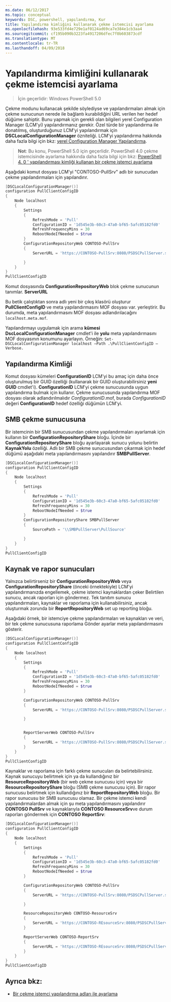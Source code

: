 ```yaml
---
ms.date: 06/12/2017
ms.topic: conceptual
keywords: DSC, powershell, yapılandırma, Kur
title: Yapılandırma kimliğini kullanarak çekme istemcisi ayarlama
ms.openlocfilehash: 93e533fd4e729e1af0124ad69ca7e384e1cb3aa4
ms.sourcegitcommit: cf195b090b3223fa4917206dfec7f0b603873cdf
ms.translationtype: MT
ms.contentlocale: tr-TR
ms.lasthandoff: 04/09/2018
---
```

# <a name="setting-up-a-pull-client-using-configuration-id"></a>Yapılandırma kimliğini kullanarak çekme istemcisi ayarlama

> İçin geçerlidir: Windows PowerShell 5.0

Çekme modunu kullanacak şekilde söylediyse ve yapılandırmaları almak için çekme sunucunun nerede ile bağlantı kurabildiğini URL verilen her hedef düğüme sahiptir. Bunu yapmak için gerekli olan bilgileri yerel Configuration Manager (LCM'yi) yapılandırmanız gerekir. Özel türde bir yapılandırma ile donatılmış, oluşturduğunuz LCM'yi yapılandırmak için **DSCLocalConfigurationManager** özniteliği. LCM'yi yapılandırma hakkında daha fazla bilgi için bkz: [yerel Configuration Manager Yapılandırma](metaConfig.md).

> **Not**: Bu konu, PowerShell 5.0 için geçerlidir. PowerShell 4.0 çekme istemcisinde ayarlama hakkında daha fazla bilgi için bkz: [PowerShell 4. 0 ' yapılandırması kimliği kullanan bir çekme istemci ayarlama](pullClientConfigID4.md)

Aşağıdaki komut dosyası LCM'yi "CONTOSO-PullSrv" adlı bir sunucudan çekme yapılandırmaları için yapılandırır.

```powershell
[DSCLocalConfigurationManager()]
configuration PullClientConfigID
{
    Node localhost
    {
        Settings
        {
            RefreshMode = 'Pull'
            ConfigurationID = '1d545e3b-60c3-47a0-bf65-5afc05182fd0'
            RefreshFrequencyMins = 30
            RebootNodeIfNeeded = $true
        }
        ConfigurationRepositoryWeb CONTOSO-PullSrv
        {
            ServerURL = 'https://CONTOSO-PullSrv:8080/PSDSCPullServer.svc'

        }
    }
}
PullClientConfigID
```

Komut dosyasında **ConfigurationRepositoryWeb** blok çekme sunucunun tanımlar. **ServerURL**

Bu betik çalıştıktan sonra adlı yeni bir çıkış klasörü oluşturur **PullClientConfigID** ve meta yapılandırmasını MOF dosyası var. yerleştirir. Bu durumda, meta yapılandırmasını MOF dosyası adlandırılacağını `localhost.meta.mof`.

Yapılandırmayı uygulamak için arama **kümesi DscLocalConfigurationManager** cmdlet'i ile **yolu** meta yapılandırmasını MOF dosyasının konumunu ayarlayın. Örneğin: `Set-DSCLocalConfigurationManager localhost –Path .\PullClientConfigID –Verbose.`

## <a name="configuration-id"></a>Yapılandırma Kimliği

Komut dosyası kümeleri **ConfigurationID** LCM'yi bu amaç için daha önce oluşturulmuş bir GUID özelliği (kullanarak bir GUID oluşturabilirsiniz **yeni GUID** cmdlet'i). **ConfigurationID** LCM'yi çekme sunucusunda uygun yapılandırma bulmak için kullanır. Çekme sunucusunda yapılandırma MOF dosyası olarak adlandırılmalıdır _ConfigurationID_.mof, burada _ConfigurationID_ değeri **ConfigurationID** hedef özelliği düğümün LCM'yi.

## <a name="smb-pull-server"></a>SMB çekme sunucusuna

Bir istemcinin bir SMB sunucusundan çekme yapılandırmaları ayarlamak için kullanın bir **ConfigurationRepositoryShare** bloğu. İçinde bir **ConfigurationRepositoryShare** bloğu ayarlayarak sunucu yolunu belirtin **KaynakYolu** özelliği. Adlı bir SMB çekme sunucusundan çıkarmak için hedef düğümü aşağıdaki meta yapılandırmasını yapılandırır **SMBPullServer**.

```powershell
[DSCLocalConfigurationManager()]
configuration PullClientConfigID
{
    Node localhost
    {
        Settings
        {
            RefreshMode = 'Pull'
            ConfigurationID = '1d545e3b-60c3-47a0-bf65-5afc05182fd0'
            RefreshFrequencyMins = 30
            RebootNodeIfNeeded = $true
        }
        ConfigurationRepositoryShare SMBPullServer
        {
            SourcePath = '\\SMBPullServer\PullSource'

        }
    }
}
PullClientConfigID
```

## <a name="resource-and-report-servers"></a>Kaynak ve rapor sunucuları

Yalnızca belirtirseniz bir **ConfigurationRepositoryWeb** veya **ConfigurationRepositoryShare** (önceki örnektekiyle) LCM'yi yapılandırmanızda engellemek, çekme istemci kaynaklardan çeker Belirtilen sunucu, ancak raporları için göndermez. Tek tanıtım sunucu yapılandırmaları, kaynaklar ve raporlama için kullanabilirsiniz, ancak oluşturmak zorunda bir **ReportRepositoryWeb** set up reporting bloğu.

Aşağıdaki örnek, bir istemciye çekme yapılandırmaları ve kaynakları ve veri, bir tek çekme sunucusuna raporlama Gönder ayarlar meta yapılandırmasını gösterir.

```powershell
[DSCLocalConfigurationManager()]
configuration PullClientConfigID
{
    Node localhost
    {
        Settings
        {
            RefreshMode = 'Pull'
            ConfigurationID = '1d545e3b-60c3-47a0-bf65-5afc05182fd0'
            RefreshFrequencyMins = 30
            RebootNodeIfNeeded = $true
        }

        ConfigurationRepositoryWeb CONTOSO-PullSrv
        {
            ServerURL = 'https://CONTOSO-PullSrv:8080/PSDSCPullServer.svc'

        }


        ReportServerWeb CONTOSO-PullSrv
        {
            ServerURL = 'https://CONTOSO-PullSrv:8080/PSDSCPullServer.svc'
        }
    }
}
PullClientConfigID
```

Kaynaklar ve raporlama için farklı çekme sunucuları da belirtebilirsiniz. Kaynak sunucuyu belirtmek için ya da kullandığınız bir **ResourceRepositoryWeb** (bir web çekme sunucusu için) veya bir **ResourceRepositoryShare** bloğu (SMB çekme sunucusu için).
Bir rapor sunucusu belirtmek için kullandığınız bir **ReportRepositoryWeb** bloğu. Bir rapor sunucusu bir SMB sunucusu olamaz.
Bir çekme istemci kendi yapılandırmalardan almak için şu meta yapılandırmasını yapılandırır **CONTOSO PullSrv** ve kaynaklarıyla **CONTOSO ResourceSrv**ve durum raporları göndermek için  **CONTOSO ReportSrv**:

```powershell
[DSCLocalConfigurationManager()]
configuration PullClientConfigID
{
    Node localhost
    {
        Settings
        {
            RefreshMode = 'Pull'
            ConfigurationID = '1d545e3b-60c3-47a0-bf65-5afc05182fd0'
            RefreshFrequencyMins = 30
            RebootNodeIfNeeded = $true
        }

        ConfigurationRepositoryWeb CONTOSO-PullSrv
        {
            ServerURL = 'https://CONTOSO-PullSrv:8080/PSDSCPullServer.svc'

        }

        ResourceRepositoryWeb CONTOSO-ResourceSrv
        {
            ServerURL = 'https://CONTOSO-REsourceSrv:8080/PSDSCPullServer.svc'
        }

        ReportServerWeb CONTOSO-ReportSrv
        {
            ServerURL = 'https://CONTOSO-REsourceSrv:8080/PSDSCPullServer.svc'
        }
    }
}
PullClientConfigID
```

## <a name="see-also"></a>Ayrıca bkz:

* [Bir çekme istemci yapılandırma adları ile ayarlama](pullClientConfigNames.md)
